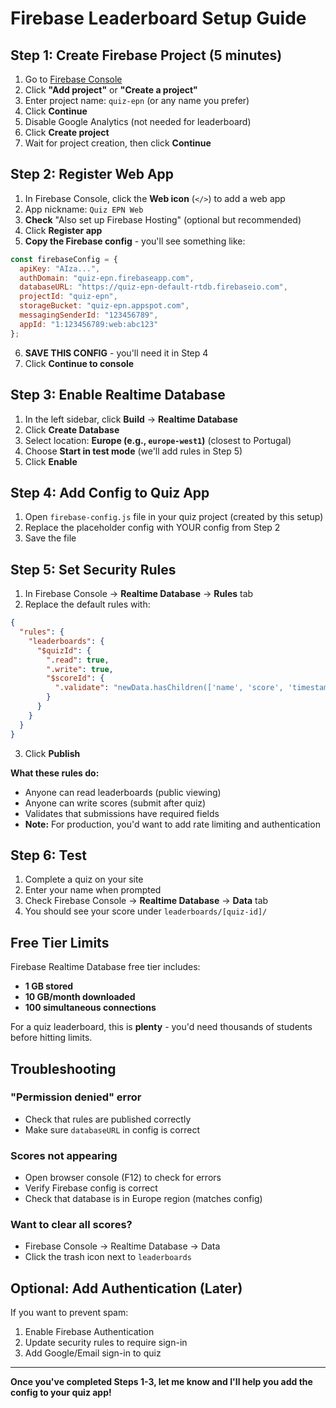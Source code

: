 # Firebase Leaderboard Setup Guide

## Step 1: Create Firebase Project (5 minutes)

1. Go to [Firebase Console](https://console.firebase.google.com/)
2. Click **"Add project"** or **"Create a project"**
3. Enter project name: `quiz-epn` (or any name you prefer)
4. Click **Continue**
5. Disable Google Analytics (not needed for leaderboard)
6. Click **Create project**
7. Wait for project creation, then click **Continue**

## Step 2: Register Web App

1. In Firebase Console, click the **Web icon** (`</>`) to add a web app
2. App nickname: `Quiz EPN Web`
3. **Check** "Also set up Firebase Hosting" (optional but recommended)
4. Click **Register app**
5. **Copy the Firebase config** - you'll see something like:

```javascript
const firebaseConfig = {
  apiKey: "AIza...",
  authDomain: "quiz-epn.firebaseapp.com",
  databaseURL: "https://quiz-epn-default-rtdb.firebaseio.com",
  projectId: "quiz-epn",
  storageBucket: "quiz-epn.appspot.com",
  messagingSenderId: "123456789",
  appId: "1:123456789:web:abc123"
};
```

6. **SAVE THIS CONFIG** - you'll need it in Step 4
7. Click **Continue to console**

## Step 3: Enable Realtime Database

1. In the left sidebar, click **Build** → **Realtime Database**
2. Click **Create Database**
3. Select location: **Europe (e.g., `europe-west1`)** (closest to Portugal)
4. Choose **Start in test mode** (we'll add rules in Step 5)
5. Click **Enable**

## Step 4: Add Config to Quiz App

1. Open `firebase-config.js` file in your quiz project (created by this setup)
2. Replace the placeholder config with YOUR config from Step 2
3. Save the file

## Step 5: Set Security Rules

1. In Firebase Console → **Realtime Database** → **Rules** tab
2. Replace the default rules with:

```json
{
  "rules": {
    "leaderboards": {
      "$quizId": {
        ".read": true,
        ".write": true,
        "$scoreId": {
          ".validate": "newData.hasChildren(['name', 'score', 'timestamp', 'quizTitle'])"
        }
      }
    }
  }
}
```

3. Click **Publish**

**What these rules do:**
- Anyone can read leaderboards (public viewing)
- Anyone can write scores (submit after quiz)
- Validates that submissions have required fields
- **Note:** For production, you'd want to add rate limiting and authentication

## Step 6: Test

1. Complete a quiz on your site
2. Enter your name when prompted
3. Check Firebase Console → **Realtime Database** → **Data** tab
4. You should see your score under `leaderboards/[quiz-id]/`

## Free Tier Limits

Firebase Realtime Database free tier includes:
- **1 GB stored**
- **10 GB/month downloaded**
- **100 simultaneous connections**

For a quiz leaderboard, this is **plenty** - you'd need thousands of students before hitting limits.

## Troubleshooting

### "Permission denied" error
- Check that rules are published correctly
- Make sure `databaseURL` in config is correct

### Scores not appearing
- Open browser console (F12) to check for errors
- Verify Firebase config is correct
- Check that database is in Europe region (matches config)

### Want to clear all scores?
- Firebase Console → Realtime Database → Data
- Click the trash icon next to `leaderboards`

## Optional: Add Authentication (Later)

If you want to prevent spam:
1. Enable Firebase Authentication
2. Update security rules to require sign-in
3. Add Google/Email sign-in to quiz

---

**Once you've completed Steps 1-3, let me know and I'll help you add the config to your quiz app!**
